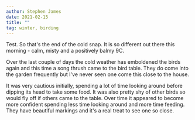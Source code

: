 ```yaml
---
author: Stephen James
date: 2021-02-15
title: ""
tag: winter, birding
---
```

Test. So that's the end of the cold snap. It is so different out there this morning - calm, misty and a positively balmy 9C. 

Over the last couple of days the cold weather has emboldened the birds again and this time a song thrush came to the bird table. They do come into the garden frequently but I've never seen one come this close to the house. 

It was very cautious initially, spending a lot of time looking around before dipping its head to take some food. It was also pretty shy of other birds so would fly off if others came to the table. Over time it appeared to become more confident spending less time looking around and more time feeding. They have beautiful markings and it's a real treat to see one so close. 
